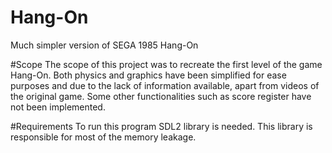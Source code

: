 # Hang-On
Much simpler version of SEGA 1985 Hang-On

#Scope
The scope of this project was to recreate the first level of the game Hang-On. Both physics and graphics have been simplified for ease purposes and due
to the lack of information available, apart from videos of the original game. Some other functionalities such as score register have not been implemented.  

#Requirements
To run this program SDL2 library is needed. This library is responsible for most of the memory leakage.  
